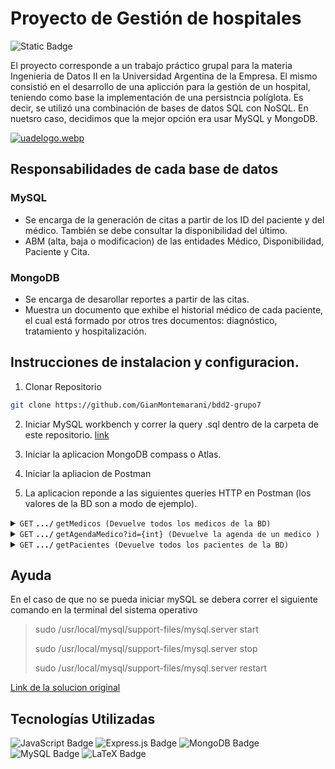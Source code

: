 # Proyecto de Gestión de hospitales

![Static Badge](https://img.shields.io/badge/Grupo-07-blue)

El proyecto corresponde a un trabajo práctico grupal para la materia Ingeniería de Datos II en la Universidad Argentina de la Empresa. El mismo consistió en el desarrollo de una aplicción para la gestión de un hospital, teniendo como base la implementación de una persistncia políglota. Es decir, se utilizó una combinación de bases de datos SQL con NoSQL. En nuetsro caso, decidimos que la mejor opción era usar MySQL y MongoDB.

[![uadelogo.webp](https://i.postimg.cc/gkfGW6Fc/uadelogo.webp)](https://postimg.cc/w7cC5Mjn)
## Responsabilidades de cada base de datos

### MySQL
- Se encarga de la generación de citas a partir de los ID del paciente y del médico. También se debe consultar la disponibilidad del último.
- ABM (alta, baja o modificacion) de las entidades Médico, Disponibilidad, Paciente y Cita.

### MongoDB
- Se encarga de desarollar reportes a partir de las citas.
- Muestra un documento que exhibe el historial médico de cada paciente, el cual está formado por otros tres documentos: diagnóstico, tratamiento y hospitalización.

 ## Instrucciones de instalacion y configuracion.

1. Clonar Repositorio   
 ```bash
 git clone https://github.com/GianMontemarani/bdd2-grupo7
```
2. Iniciar MySQL workbench y correr la query .sql dentro de la carpeta de este repositorio. [link](https://github.com/GianMontemarani/bdd2-grupo7/blob/master/Documentos/Creaci%C3%B3nTablas_y_StoredProcedures.sql)

3. Iniciar la aplicacion MongoDB compass o Atlas.
4. Iniciar la apliacion de Postman
5. La aplicacion reponde a las siguientes queries HTTP en Postman (los valores de la BD son a modo de ejemplo).

<details>
 <summary><code>GET</code> <code><b>.../</b></code> <code>getMedicos (Devuelve todos los medicos de la BD)</code></summary>

##### Parametros
Ninguno
##### Respuesta JSON
```bash
[
    [
        {
            "medico_id": 1,
            "nombre": "pepe",
            "apellido": "shnr",
            "especialidad": "traumatologo"
        },
        {
            "medico_id": 3,
            "nombre": "Juan",
            "apellido": "Perez",
            "especialidad": "Cardiología"
        },
        {
            "medico_id": 4,
            "nombre": "María",
            "apellido": "Lopez",
            "especialidad": "Neurología"
        },
        {
            "medico_id": 5,
            "nombre": "Pedro",
            "apellido": "Gomez",
            "especialidad": "Pediatría"
        },
        {
            "medico_id": 6,
            "nombre": "Ana",
            "apellido": "Martinez",
            "especialidad": "Dermatología"
        },
        {
            "medico_id": 7,
            "nombre": "Luis",
            "apellido": "Garcia",
            "especialidad": "Oftalmología"
        },
        {
            "medico_id": 8,
            "nombre": "Sofia",
            "apellido": "Rodriguez",
            "especialidad": "Ginecología"
        },
        {
            "medico_id": 9,
            "nombre": "Carlos",
            "apellido": "Hernandez",
            "especialidad": "Psiquiatría"
        },
        {
            "medico_id": 10,
            "nombre": "Laura",
            "apellido": "Jimenez",
            "especialidad": "Ortopedia"
        },
        {
            "medico_id": 11,
            "nombre": "Miguel",
            "apellido": "Fernandez",
            "especialidad": "Endocrinología"
        },
        {
            "medico_id": 12,
            "nombre": "Julia",
            "apellido": "Torres",
            "especialidad": "Oncología"
        }
    ],
    {
        "fieldCount": 0,
        "affectedRows": 0,
        "insertId": 0,
        "info": "",
        "serverStatus": 34,
        "warningStatus": 0,
        "changedRows": 0
    }
]
```
</details>

<details>
 <summary><code>GET</code> <code><b>.../</b></code> <code>getAgendaMedico?id={int} (Devuelve la agenda de un medico )</code></summary>

##### Parametros
id int;
##### Respuesta JSON
```bash
[
    [
        {
            "cita_id": 11,
            "medico_id": 1,
            "paciente_id": 1,
            "estado": "Programado",
            "fecha": "2024-07-01T03:00:00.000Z",
            "comentario": "Traer estudios previos"
        }
    ],
    {
        "fieldCount": 0,
        "affectedRows": 0,
        "insertId": 0,
        "info": "",
        "serverStatus": 2,
        "warningStatus": 0,
        "changedRows": 0
    }
]
```

</details>




</details>

<details>
 <summary><code>GET</code> <code><b>.../</b></code> <code>getPacientes (Devuelve todos los pacientes de la BD)</code></summary>

##### Parametros
Ninguno
##### Respuesta JSON
```bash
[
    [
        {
            "paciente_id": 1,
            "nombre": "Carlos",
            "apellido": "Morales",
            "edad": 45,
            "telefono": "555-1234",
            "contacto_emergencia": "Ana Morales"
        },
        {
            "paciente_id": 2,
            "nombre": "Lucia",
            "apellido": "Sanchez",
            "edad": 34,
            "telefono": "555-5678",
            "contacto_emergencia": "Pedro Sanchez"
        },
        {
            "paciente_id": 3,
            "nombre": "Raul",
            "apellido": "Mendoza",
            "edad": 29,
            "telefono": "555-8765",
            "contacto_emergencia": "Sara Mendoza"
        },
        {
            "paciente_id": 4,
            "nombre": "Marta",
            "apellido": "Vega",
            "edad": 53,
            "telefono": "555-4321",
            "contacto_emergencia": "Luis Vega"
        },
        {
            "paciente_id": 5,
            "nombre": "Juan",
            "apellido": "Nunez",
            "edad": 22,
            "telefono": "555-2345",
            "contacto_emergencia": "Laura Nunez"
        },
        {
            "paciente_id": 6,
            "nombre": "Ana",
            "apellido": "Ruiz",
            "edad": 37,
            "telefono": "555-6789",
            "contacto_emergencia": "Carlos Ruiz"
        },
        {
            "paciente_id": 7,
            "nombre": "Pedro",
            "apellido": "Ponce",
            "edad": 41,
            "telefono": "555-9876",
            "contacto_emergencia": "Maria Ponce"
        },
        {
            "paciente_id": 8,
            "nombre": "Laura",
            "apellido": "Castro",
            "edad": 26,
            "telefono": "555-3456",
            "contacto_emergencia": "Miguel Castro"
        },
        {
            "paciente_id": 9,
            "nombre": "Jose",
            "apellido": "Ortega",
            "edad": 55,
            "telefono": "555-5432",
            "contacto_emergencia": "Marta Ortega"
        },
        {
            "paciente_id": 10,
            "nombre": "Elena",
            "apellido": "Diaz",
            "edad": 33,
            "telefono": "555-8767",
            "contacto_emergencia": "Juan Diaz"
        }
    ],
    {
        "fieldCount": 0,
        "affectedRows": 0,
        "insertId": 0,
        "info": "",
        "serverStatus": 34,
        "warningStatus": 0,
        "changedRows": 0
    }
]
```

</details>



## Ayuda
En el caso de que no se pueda iniciar mySQL se debera correr el siguiente comando en la terminal del sistema operativo
> sudo /usr/local/mysql/support-files/mysql.server start
> 
> sudo /usr/local/mysql/support-files/mysql.server stop
> 
> sudo /usr/local/mysql/support-files/mysql.server restart
> 

[Link de la solucion original](https://stackoverflow.com/questions/41995912/macos-cant-start-mysql-server "Link de la solucion original")

## Tecnologías Utilizadas

![JavaScript Badge](https://img.shields.io/badge/JavaScript-F7DF1E?logo=javascript&logoColor=white)
 ![Express.js Badge](https://img.shields.io/badge/Express.js-000000?logo=express&logoColor=white)
 ![MongoDB Badge](https://img.shields.io/badge/MongoDB-47A248?logo=mongodb&logoColor=white)
 ![MySQL Badge](https://img.shields.io/badge/MySQL-4479A1?logo=mysql&logoColor=white)
 ![LaTeX Badge](https://img.shields.io/badge/LaTeX-008080?logo=latex&logoColor=white)



